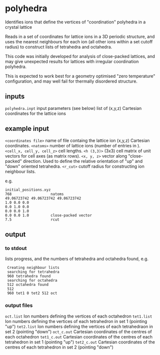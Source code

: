 # polyhedra

Identifies ions that define the vertices of "coordination" polyhedra in a crystal lattice

Reads in a set of coordinates for lattice ions in a 3D periodic structure, and uses the
nearest neighbours for each ion (all other ions within a set cutoff radius) to construct 
lists of tetrahedra and octahedra.

This code was initially developed for analysis of close-packed lattices, and may give unexpected results for lattices with irregular coordination polyhedra.

This is expected to work best for a geometry optimised "zero temperature" configuration, and may well fail for thermally disordered structure.

## inputs
`polyhedra.inpt`    input parameters (see below)
<coordinate file>   list of (x,y,z) Cartesian coordinates for the lattice ions

## example input

`<coordinates file>`  name of file containg the lattice ion (x,y,z) Cartesian coordinates.
`<natoms>`            number of lattice ions (number of entries in <coordinates file>).
`<cell_x, cell_y, cell_z>` cell lengths.
`<h (3,3)>`           (3x3) cell matrix of unit vectors for cell axes (as matrix rows).
`<x, y, z>`           vector along "close-packed" direction. Used to define the relative 
                    orientation of "up" and "down" oriented tetrahedra. 
`<r_cut>`             cutoff radius for constructing ion neighbour lists.

e.g.

```
initial_positions.xyz
768                  natoms
49.06723742 49.06723742 49.06723742        
1.0 0.0 0.0
0.0 1.0 0.0
0.0 0.0 1.0
0.0 0.0 1.0          close-packed vector 
7.5                  rcut 
```

## output

### to stdout

lists progress, and the numbers of tetrahedra and octahedra found, e.g.

```
 Creating neighbour lists
 searching for tetrahedra
 960 tetrahedra found
 searching for octahedra
 512 octahedra found
 512
 960 tet1 0 tet2 512 oct
```

### output files

`oct.list`    Ion numbers defining the vertices of each octahedron
`tet1.list`   Ion numbers defining the vertices of each tetrahedron in set 1 (pointing "up")
`tet2.list`   Ion numbers defining the vertices of each tetrahedraon in set 2 (pointing "down")
`oct_c.out`   Cartesian coordinates of the centres of each octahedron
`tet1_c.out`  Cartesian coordinates of the centres of each tetrahedron in set 1 (pointing "up")
`tet2_c.out`  Cartesian coordinates of the centres of each tetrahedron in set 2 (pointing "down")
